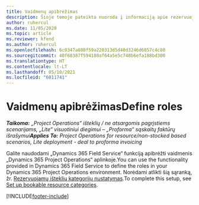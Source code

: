 ```yaml
---
title: Vaidmenų apibrėžimas
description: Šioje temoje pateikta nuoroda į informaciją apie rezervuojamų išteklių kategorijų nustatymą.
author: ruhercul
ms.date: 11/05/2020
ms.topic: article
ms.reviewer: kfend
ms.author: ruhercul
ms.openlocfilehash: 6c0347a880f59a220313d5d40d3246d6857c4c80
ms.sourcegitcommit: 40f68387f594180af64a5e5c748b6efa188bd300
ms.translationtype: HT
ms.contentlocale: lt-LT
ms.lasthandoff: 05/10/2021
ms.locfileid: "6011741"
---
```

# <a name="define-roles"></a><span data-ttu-id="65e10-103">Vaidmenų apibrėžimas</span><span class="sxs-lookup"><span data-stu-id="65e10-103">Define roles</span></span>

<span data-ttu-id="65e10-104">_**Taikoma:** „Project Operations“ išteklių / ne atsargomis pagrįstiems scenarijams, „Lite“ visuotiniui diegimui – „Proforma“ sąskaitų faktūrų išrašymui_</span><span class="sxs-lookup"><span data-stu-id="65e10-104">_**Applies To:** Project Operations for resource/non-stocked based scenarios, Lite deployment - deal to proforma invoicing_</span></span>

<span data-ttu-id="65e10-105">Galite naudodami „Dynamics 365 Field Service“ funkciją apibrėžti vaidmenis „Dynamics 365 Project Operations“ aplinkoje.</span><span class="sxs-lookup"><span data-stu-id="65e10-105">You can use the functionality provided in Dynamics 365 Field Service to define the roles in your Dynamics 365 Project Operations environment.</span></span> <span data-ttu-id="65e10-106">Norėdami atlikti šią sąranką, žr. [Rezervuojamų išteklių kategorijų nustatymas](/dynamics365/field-service/set-up-bookable-resource-categories).</span><span class="sxs-lookup"><span data-stu-id="65e10-106">To complete this setup, see [Set up bookable resource categories](/dynamics365/field-service/set-up-bookable-resource-categories).</span></span>


[!INCLUDE[footer-include](../includes/footer-banner.md)]